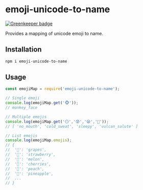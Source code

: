 # emoji-unicode-to-name

[![Greenkeeper badge](https://badges.greenkeeper.io/zwliew/emoji-unicode-to-name.svg)](https://greenkeeper.io/)

Provides a mapping of unicode emoji to name.

## Installation

```sh
npm i emoji-unicode-to-name
```

## Usage

```js
const emojiMap = require('emoji-unicode-to-name');

// Single emoji
console.log(emojiMap.get('🐵'));
// monkey_face

// Multiple emojis
console.log(emojiMap.get('😶','😰','😪','🖖'));
// [ 'no_mouth', 'cold_sweat', 'sleepy', 'vulcan_salute' ]

// List emojis
console.log(emojiMap.emojis);
// {
//  '🍇': 'grapes',
//  '🍓': 'strawberry',
//  '🍈': 'melon',
//  '🍒': 'cherries',
//  '🍑': 'peach',
//  '🍍': 'pineapple',
//  ...
// }
```

